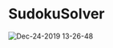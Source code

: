 # SudokuSolver

![Dec-24-2019 13-26-48](https://user-images.githubusercontent.com/42211866/71422566-17b27800-2651-11ea-9e6f-5689f9abad0d.gif)

